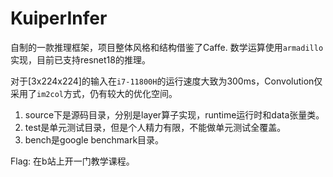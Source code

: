 # KuiperInfer
自制的一款推理框架，项目整体风格和结构借鉴了Caffe. 数学运算使用`armadillo`实现，目前已支持resnet18的推理。

对于[3x224x224]的输入在`i7-11800H`的运行速度大致为300ms，Convolution仅采用了`im2col`方式，仍有较大的优化空间。
1. source下是源码目录，分别是layer算子实现，runtime运行时和data张量类。
2. test是单元测试目录，但是个人精力有限，不能做单元测试全覆盖。
3. bench是google benchmark目录。

Flag: 在b站上开一门教学课程。